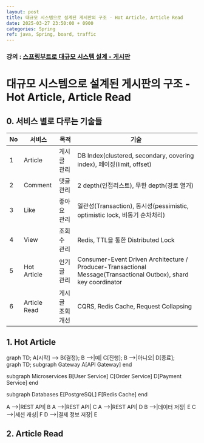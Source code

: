 ```yaml
---
layout: post
title: 대규모 시스템으로 설계된 게시판의 구조 - Hot Article, Article Read
date: 2025-03-27 23:50:00 + 0900
categories: Spring
ref: java, Spring, board, traffic
---
```


### 강의 : [스프링부트로 대규모 시스템 설계 - 게시판](https://www.inflearn.com/course/%EC%8A%A4%ED%94%84%EB%A7%81%EB%B6%80%ED%8A%B8%EB%A1%9C-%EB%8C%80%EA%B7%9C%EB%AA%A8-%EC%8B%9C%EC%8A%A4%ED%85%9C%EC%84%A4%EA%B3%84-%EA%B2%8C%EC%8B%9C%ED%8C%90/dashboard)

# 대규모 시스템으로 설계된 게시판의 구조 - Hot Article, Article Read

## 0. 서비스 별로 다루는 기술들

|No|서비스|목적|기술|
|---|---|---|---|
|1|Article|게시글 관리|DB Index(clustered, secondary, covering index), 페이징(limit, offset)|
|2|Comment|댓글 관리|2 depth(인접리스트), 무한 depth(경로 열거)|
|3|Like|좋아요 관리|일관성(Transaction), 동시성(pessimistic, optimistic lock, 비동기 순차처리)|
|4|View|조회수 관리|Redis, TTL을 통한 Distributed Lock|
|5|Hot Article|인기글 관리|Consumer-Event Driven Architecture / Producer-Transactional Message(Transactional Outbox), shard key coordinator|
|6|Article Read|게시글 조회 개선|CQRS, Redis Cache, Request Collapsing|

## 1. Hot Article

<div class="mermaid">
graph TD;
  A[시작] --> B{결정};
  B -->|예| C[진행];
  B -->|아니오| D[종료];
</div>

<div class="mermaid">
graph TD;
  subgraph Gateway
    A[API Gateway]
  end

  subgraph Microservices
    B[User Service]
    C[Order Service]
    D[Payment Service]
  end

  subgraph Databases
    E[PostgreSQL]
    F[Redis Cache]
  end

  A -->|REST API| B
  A -->|REST API| C
  A -->|REST API| D
  B -->|데이터 저장| E
  C -->|세션 캐싱| F
  D -->|결제 정보 저장| E
</div>

## 2. Article Read